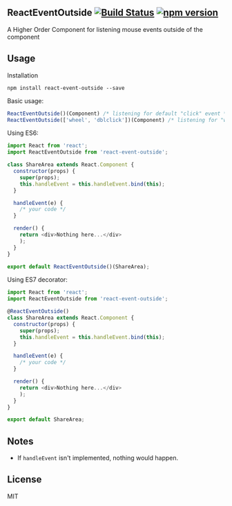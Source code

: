 ## ReactEventOutside   [![Build Status](https://travis-ci.org/yondepo/react-event-outside.svg?branch=master)](https://travis-ci.org/yondepo/react-event-outside) [![npm version](https://badge.fury.io/js/react-event-outside.svg)](https://badge.fury.io/js/react-event-outside)

A Higher Order Component for listening mouse events outside of the component


## Usage


Installation
```
npm install react-event-outside --save
```


Basic usage:
```js
ReactEventOutside()(Component) /* listening for default "click" event */
ReactEventOutside(['wheel', 'dblclick'])(Component) /* listening for "wheel" and "dblclick" events */
```


Using ES6:
```js
import React from 'react';
import ReactEventOutside from 'react-event-outside';

class ShareArea extends React.Component {
  constructor(props) {
    super(props);
    this.handleEvent = this.handleEvent.bind(this);
  }

  handleEvent(e) {
    /* your code */
  }

  render() {
    return <div>Nothing here...</div>
    );
  }
}

export default ReactEventOutside()(ShareArea);

```


Using ES7 decorator:
```js
import React from 'react';
import ReactEventOutside from 'react-event-outside';

@ReactEventOutside()
class ShareArea extends React.Component {
  constructor(props) {
    super(props);
    this.handleEvent = this.handleEvent.bind(this);
  }

  handleEvent(e) {
    /* your code */
  }

  render() {
    return <div>Nothing here...</div>
    );
  }
}

export default ShareArea;

```

## Notes

* If ```handleEvent``` isn't implemented, nothing would happen.

## License
MIT
